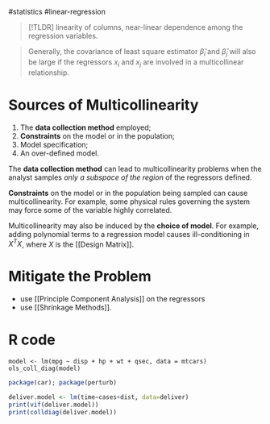 #statistics #linear-regression

>[!TLDR]
>linearity of columns, near-linear dependence among the regression variables.

 
> Generally, the covariance of least square estimator $\hat \beta_i$ and $\hat \beta_j$ will also be large if the regressors $x_i$ and $x_j$ are involved in a multicollinear relationship.


# Sources of Multicollinearity

1. The **data collection method** employed;
2. **Constraints** on the model or in the population; 
3. Model specification;
4. An over-defined model.

The **data collection method** can lead to multicollinearity problems when the analyst samples _only a subspace of the region_ of the regressors defined.

**Constraints** on the model or in the population being sampled can cause multicollinearity. For example, some physical rules governing the system may force some of the variable highly correlated.

Multicollinearity may also be induced by the **choice of model**. For example, adding polynomial terms to a regression model causes ill-conditioning in $X^TX$, where $X$ is the [[Design Matrix]].

# Mitigate the Problem
- use [[Principle Component Analysis]] on the regressors
- use [[Shrinkage Methods]].


# R code

```
model <- lm(mpg ~ disp + hp + wt + qsec, data = mtcars)
ols_coll_diag(model)
```

```r
package(car); package(perturb)

deliver.model <- lm(time∼cases+dist, data=deliver) 
print(vif(deliver.model)) 
print(colldiag(deliver.model))
```

